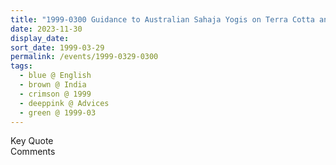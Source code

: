 ```yaml
---
title: "1999-0300 Guidance to Australian Sahaja Yogis on Terra Cotta and Drugs, India"
date: 2023-11-30
display_date: 
sort_date: 1999-03-29
permalink: /events/1999-0329-0300
tags:
  - blue @ English
  - brown @ India
  - crimson @ 1999
  - deeppink @ Advices
  - green @ 1999-03
---
```


<wave-list>
  <list-title color="green" width="75">Key Quote</list-title>
  <list-item color="BlanchedAlmond"  width="200"></list-item>
  <list-item color="Lavender"></list-item>
  <list-item color="BlanchedAlmond"></list-item>
</wave-list>

<br>

<wave-list>
  <list-title color="green" width="75">Comments</list-title>
  <list-item color="BlanchedAlmond"  width="200"></list-item>
  <list-item color="Lavender"></list-item>
  <list-item color="BlanchedAlmond"></list-item>
</wave-list>